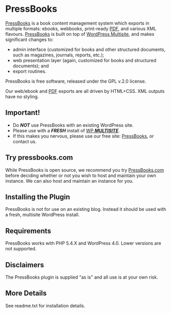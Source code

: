 PressBooks
==========

[PressBooks](http://pressbooks.com) is a book content management system which exports in multiple formats: ebooks, webbooks, print-ready [PDF][], and various XML flavours. [PressBooks](http://pressbooks.com) is built on top of [WordPress Multisite](http://codex.wordpress.org/Glossary#Multisite), and makes significant changes to:
  * admin interface (customized for books and other structured documents, such as magazines, journals, reports, etc.);
  * web presentation layer (again, customized for books and structured documents); and 
  * export routines. 

PressBooks is free software, released under the GPL v.2.0 license. 

Our web/ebook and [PDF][] exports are all driven by HTML+CSS. XML outputs have no styling.

  [PDF]: http://pressbooks.com/prince        "Note: we use the non-free software Prince XML for PDF export."


Important!
----------

 * Do ___NOT___ use PressBooks with an existing WordPress site. 
 * Please use with a ___FRESH___ install of [WP ___MULTISITE___](http://codex.wordpress.org/Glossary#Multisite).
 * If this makes you nervous, please use our free site: [PressBooks](http://pressbooks.com), or contact us.


Try pressbooks.com
------------------

While PressBooks is open source, we recommend you try [PressBooks.com](http://pressbooks.com) before deciding whether or not you wish to host and maintain your own instance. We can also host and maintain an instance for you. 

Installing the Plugin
---------------------

PressBooks is not for use on an existing blog. Instead it should be used with a fresh, multisite WordPress install.

Requirements
------------

PressBooks works with PHP 5.4.X and WordPress 4.0. Lower versions are not supported.

Disclaimers
-----------

The PressBooks plugin is supplied "as is" and all use is at your own risk.

More Details
------------

See readme.txt for installation details.
